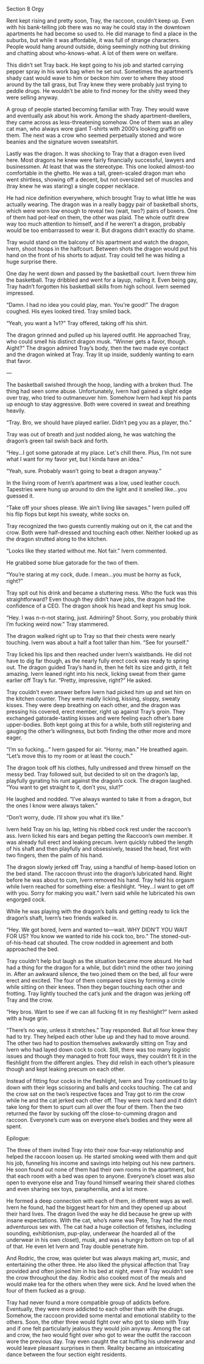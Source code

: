 Section 8 Orgy



Rent kept rising and pretty soon, Tray, the raccoon, couldn’t keep up. Even with his bank-telling job there was no way he could stay in the downtown apartments he had become so used to. He did manage to find a place in the suburbs, but while it was affordable, it was full of strange characters. People would hang around outside, doing seemingly nothing but drinking and chatting about who-knows-what. A lot of them were on welfare.

This didn’t set Tray back. He kept going to his job and started carrying pepper spray in his work bag when he set out. Sometimes the apartment’s shady cast would wave to him or beckon him over to where they stood around by the tall grass, but Tray knew they were probably just trying to peddle drugs. He wouldn’t be able to find money for the shitty weed they were selling anyway.

A group of people started becoming familiar with Tray. They would wave and eventually ask about his work. Among the shady apartment-dwellers, they came across as less-threatening somehow. One of them was an alley cat man, who always wore giant T-shirts with 2000’s looking graffiti on them. The next was a crow who seemed perpetually stoned and wore beanies and the signature woven sweatshirt. 

Lastly was the dragon. It was shocking to Tray that a dragon even lived here. Most dragons he knew were fairly financially successful, lawyers and businessmen. At least that was the stereotype. This one looked almost-too comfortable in the ghetto. He was a tall, green-scaled dragon man who went shirtless, showing off a decent, but not oversized set of muscles and (tray knew he was staring) a single copper necklace. 

He had nice definition everywhere, which brought Tray to what little he was actually wearing. The dragon was in a really baggy pair of basketball shorts, which were worn low enough to reveal two (wait, two?) pairs of boxers. One of them had pot-leaf on them, the other was plaid. The whole outfit drew way too much attention to himself, and if he weren’t a dragon, probably would be too embarrassed to wear it. But dragons didn’t exactly do shame.

Tray would stand on the balcony of his apartment and watch the dragon, Ivern, shoot hoops in the halfcourt. Between shots the dragon would put his hand on the front of his shorts to adjust. Tray could tell he was hiding a huge surprise there. 

One day he went down and passed by the basketball court. Ivern threw him the basketball. Tray dribbled and went for a layup, nailing it. Even being gay, Tray hadn’t forgotten his basketball skills from high school. Ivern seemed impressed.

“Damn. I had no idea you could play, man. You're good!” The dragon coughed. His eyes looked tired. Tray smiled back.

“Yeah, you want a 1v1?” Tray offered, taking off his shirt.

The dragon grinned and pulled up his layered outfit. He approached Tray, who could smell his distinct dragon musk. “Winner gets a favor, though. Aight?” The dragon admired Tray’s body, then the two made eye contact and the dragon winked at Tray. Tray lit up inside, suddenly wanting to earn that favor. 

—

The basketball swished through the hoop, landing with a broken thud. The thing had seen some abuse. Unfortunately, Ivern had gained a slight edge over tray, who tried to outmaneuver him. Somehow Ivern had kept his pants up enough to stay aggressive. Both were covered in sweat and breathing heavily. 

“Tray. Bro, we should have played earlier. Didn’t peg you as a player, tho.” 

Tray was out of breath and just nodded along, he was watching the dragon’s green tail swish back and forth. 

“Hey…I got some gatorade at my place. Let's chill there. Plus, I’m not sure what I want for my favor yet, but I kinda have an idea.”

“Yeah, sure. Probably wasn’t going to beat a dragon anyway.”

In the living room of Ivern’s apartment was a low, used leather couch. Tapestries were hung up around to dim the light and it smelled like…you guessed it.

“Take off your shoes please. We ain’t living like savages.” Ivern pulled off his flip flops but kept his sweaty, white socks on.

 Tray recognized the two guests currently making out on it, the cat and the crow. Both were half-dressed and touching each other. Neither looked up as the dragon strutted along to the kitchen. 

“Looks like they started without me. Not fair.” Ivern commented.

 He grabbed some blue gatorade for the two of them. 

“You’re staring at my cock, dude. I mean…you must be horny as fuck, right?” 

Tray spit out his drink and became a stuttering mess. Who the fuck was this straightforward? Even though they didn’t have jobs, the dragon had the confidence of a CEO. The dragon shook his head and kept his smug look. 

“Hey. I was n-n-not staring, just. Admiring? Shoot. Sorry, you probably think I’m fucking weird now.” Tray stammered.

The dragon walked right up to Tray so that their chests were nearly touching. Ivern was about a half a foot taller than him. “See for yourself.”

Tray licked his lips and then reached under Ivern’s waistbands. He did not have to dig far though, as the nearly fully erect cock was ready to spring out. The dragon guided Tray’s hand in, then he felt its size and girth, it felt amazing. Ivern leaned right into his neck, licking sweat from their game earlier off Tray’s fur. “Pretty, impressive, right?” He asked.

Tray couldn’t even answer before Ivern had picked him up and set him on the kitchen counter. They were madly licking, kissing, sloppy, sweaty kisses. They were deep breathing on each other, and the dragon was pressing his covered, erect member, right up against Tray’s groin. They exchanged gatorade-tasting kisses and were feeling each other’s bare upper-bodies. Both kept going at this for a while, both still registering and gauging the other’s willingness, but both finding the other more and more eager. 

“I’m so fucking…” Ivern gasped for air. “Horny, man.” He breathed again. “Let’s move this to my room or at least the couch.”

The dragon took off his clothes, fully undressed and threw himself on the messy bed. Tray followed suit, but decided to sit on the dragon’s lap, playfully gyrating his runt against the dragon’s cock. The dragon laughed. “You want to get straight to it, don’t you, slut?” 

He laughed and nodded. “I’ve always wanted to take it from a dragon, but the ones I know were always taken.” 

“Don’t worry, dude. I’ll show you what it’s like.” 

Ivern held Tray on his lap, letting his ribbed cock rest under the raccoon’s ass. Ivern licked his ears and began petting the Raccoon’s own member. It was already full erect and leaking precum. Ivern quickly rubbed the length of his shaft and then playfully and obsessively, teased the head, first with two fingers, then the palm of his hand. 

The dragon slowly jerked off Tray, using a handful of hemp-based lotion on the bed stand. The raccoon thrust into the dragon’s lubricated hand. Right before he was about to cum, Ivern removed his hand. Tray held his orgasm while Ivern reached for something else: a fleshlight. “Hey…I want to get off with you. Sorry for making you wait.” Ivern said while he lubricated his own engorged cock. 

While he was playing with the dragon’s balls and getting ready to lick the dragon’s shaft, Ivern’s two friends walked in. 

“Hey. We got bored, Ivern and wanted to—wait. WHY DIDN’T YOU WAIT FOR US? You know we wanted to ride his cock too, bro.” The stoned-out-of-his-head cat shouted. The crow nodded in agreement and both approached the bed.

Tray couldn’t help but laugh as the situation became more absurd. He had had a thing for the dragon for a while, but didn’t mind the other two joining in. After an awkward silence, the two joined them on the bed, all four were erect and excited. The four of them compared sizes by forming a circle while sitting on their knees. Then they began touching each other and frotting. Tray lightly touched the cat’s junk and the dragon was jerking off Tray and the crow. 

“Hey bros. Want to see if we can all fucking fit in my fleshlight?” Ivern asked with a huge grin.

“There’s no way, unless it stretches.” Tray responded. But all four knew they had to try. They helped each other lube up and they had to move around. The other two had to position themselves awkwardly sitting on Tray and Ivern who had layed down cock to cock. Still, there was too many logistic issues and though they managed to frott four ways, they couldn’t fit it in the fleshlight from the different angles. They did relish in each other’s pleasure though and kept leaking precum on each other. 

Instead of fitting four cocks in the fleshlight, Ivern and Tray continued to lay down with their legs scissoring and balls and cocks touching. The cat and the crow sat on the two’s respective faces and Tray got to rim the crow while he and the cat jerked each other off. They were rock hard and it didn’t take long for them to spurt cum all over the four of them. Then the two returned the favor by sucking off the close-to-cumming dragon and raccoon. Everyone’s cum was on everyone else’s bodies and they were all spent. 

Epilogue:

The three of them invited Tray into their now four-way relationship and helped the raccoon loosen up. He started smoking weed with them and quit his job, funneling his income and savings into helping out his new partners. He soon found out none of them had their own rooms in the apartment, but that each room with a bed was open to anyone. Everyone’s closet was also open to everyone else and Tray found himself wearing their shared clothes and even sharing sex toys, paraphernilia, and a lot more. 

He formed a deep connection with each of them, in different ways as well. Ivern he found, had the biggest heart for him and they opened up about their hard lives. The dragon lived the way he did because he grew up with insane expectations. With the cat, who’s name was Pete, Tray had the most adventurous sex with. The cat had a huge collection of fetishes, including sounding, exhibtionism, pup-play, underwear (he hoarded all of the underwear in his own closet), musk, and was a hungry bottom on top of all of that. He even let Ivern and Tray double penetrate him. 

And Rodric, the crow, was quieter but was always making art, music, and entertaining the other three. He also liked the physical affection that Tray provided and often joined him in his bed at night, even if Tray wouldn’t see the crow throughout the day. Rodric also cooked most of the meals and would make tea for the others when they were sick. And he loved when the four of them fucked as a group. 

Tray had never found a more compatible group of addicts before. Eventually, they were more addicted to each other than with the drugs. Somehow, the raccoon provided some mental and emotional stability to the others. Soon, the other three would fight over who got to sleep with Tray and if one felt particularly jealous they would join anyway. Among the cat and crow, the two would fight over who got to wear the outfit the raccoon wore the previous day. Tray even caught the cat huffing his underwear and would leave pleasant surprises in them. Reality became an intoxicating dance between the four section eight residents.